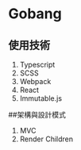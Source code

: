 # Gobang
## 使用技術
1. Typescript
2. SCSS
3. Webpack
4. React
5. Immutable.js

##架構與設計模式
1. MVC
2. Render Children